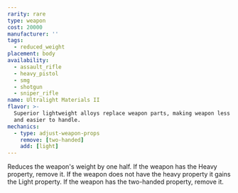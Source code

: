 ```yaml
---
rarity: rare
type: weapon
cost: 20000
manufacturer: ''
tags:
  - reduced_weight
placement: body
availability:
  - assault_rifle
  - heavy_pistol
  - smg
  - shotgun
  - sniper_rifle
name: Ultralight Materials II
flavor: >-
  Superior lightweight alloys replace weapon parts, making weapon less obtrusive
  and easier to handle.
mechanics:
  - type: adjust-weapon-props
    remove: [two-handed]
    add: [light]
---
```

Reduces the weapon's weight by one half. If the weapon has the Heavy property, remove it. If the weapon does not have the heavy property it gains the Light property. If the weapon has the two-handed property, remove it.
